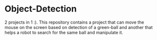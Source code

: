 # Object-Detection
2 projects in 1 :). This repository contains a project that can move the mouse on the screen based on detection of a green-ball and another that helps a robot to search for the same ball and manipulate it.
